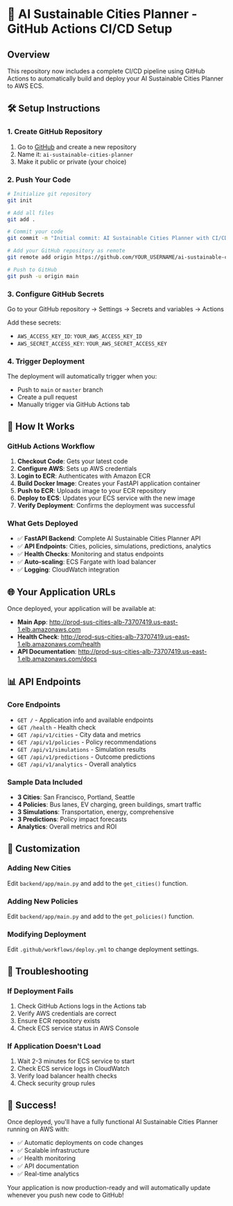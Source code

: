 # 🚀 AI Sustainable Cities Planner - GitHub Actions CI/CD Setup

## Overview
This repository now includes a complete CI/CD pipeline using GitHub Actions to automatically build and deploy your AI Sustainable Cities Planner to AWS ECS.

## 🛠️ Setup Instructions

### 1. Create GitHub Repository
1. Go to [GitHub](https://github.com) and create a new repository
2. Name it: `ai-sustainable-cities-planner`
3. Make it public or private (your choice)

### 2. Push Your Code
```bash
# Initialize git repository
git init

# Add all files
git add .

# Commit your code
git commit -m "Initial commit: AI Sustainable Cities Planner with CI/CD"

# Add your GitHub repository as remote
git remote add origin https://github.com/YOUR_USERNAME/ai-sustainable-cities-planner.git

# Push to GitHub
git push -u origin main
```

### 3. Configure GitHub Secrets
Go to your GitHub repository → Settings → Secrets and variables → Actions

Add these secrets:
- `AWS_ACCESS_KEY_ID`: `YOUR_AWS_ACCESS_KEY_ID`
- `AWS_SECRET_ACCESS_KEY`: `YOUR_AWS_SECRET_ACCESS_KEY`

### 4. Trigger Deployment
The deployment will automatically trigger when you:
- Push to `main` or `master` branch
- Create a pull request
- Manually trigger via GitHub Actions tab

## 🔄 How It Works

### GitHub Actions Workflow
1. **Checkout Code**: Gets your latest code
2. **Configure AWS**: Sets up AWS credentials
3. **Login to ECR**: Authenticates with Amazon ECR
4. **Build Docker Image**: Creates your FastAPI application container
5. **Push to ECR**: Uploads image to your ECR repository
6. **Deploy to ECS**: Updates your ECS service with the new image
7. **Verify Deployment**: Confirms the deployment was successful

### What Gets Deployed
- ✅ **FastAPI Backend**: Complete AI Sustainable Cities Planner API
- ✅ **API Endpoints**: Cities, policies, simulations, predictions, analytics
- ✅ **Health Checks**: Monitoring and status endpoints
- ✅ **Auto-scaling**: ECS Fargate with load balancer
- ✅ **Logging**: CloudWatch integration

## 🌐 Your Application URLs

Once deployed, your application will be available at:
- **Main App**: http://prod-sus-cities-alb-73707419.us-east-1.elb.amazonaws.com
- **Health Check**: http://prod-sus-cities-alb-73707419.us-east-1.elb.amazonaws.com/health
- **API Documentation**: http://prod-sus-cities-alb-73707419.us-east-1.elb.amazonaws.com/docs

## 📊 API Endpoints

### Core Endpoints
- `GET /` - Application info and available endpoints
- `GET /health` - Health check
- `GET /api/v1/cities` - City data and metrics
- `GET /api/v1/policies` - Policy recommendations
- `GET /api/v1/simulations` - Simulation results
- `GET /api/v1/predictions` - Outcome predictions
- `GET /api/v1/analytics` - Overall analytics

### Sample Data Included
- **3 Cities**: San Francisco, Portland, Seattle
- **4 Policies**: Bus lanes, EV charging, green buildings, smart traffic
- **3 Simulations**: Transportation, energy, comprehensive
- **3 Predictions**: Policy impact forecasts
- **Analytics**: Overall metrics and ROI

## 🔧 Customization

### Adding New Cities
Edit `backend/app/main.py` and add to the `get_cities()` function.

### Adding New Policies
Edit `backend/app/main.py` and add to the `get_policies()` function.

### Modifying Deployment
Edit `.github/workflows/deploy.yml` to change deployment settings.

## 🚨 Troubleshooting

### If Deployment Fails
1. Check GitHub Actions logs in the Actions tab
2. Verify AWS credentials are correct
3. Ensure ECR repository exists
4. Check ECS service status in AWS Console

### If Application Doesn't Load
1. Wait 2-3 minutes for ECS service to start
2. Check ECS service logs in CloudWatch
3. Verify load balancer health checks
4. Check security group rules

## 🎉 Success!

Once deployed, you'll have a fully functional AI Sustainable Cities Planner running on AWS with:
- ✅ Automatic deployments on code changes
- ✅ Scalable infrastructure
- ✅ Health monitoring
- ✅ API documentation
- ✅ Real-time analytics

Your application is now production-ready and will automatically update whenever you push new code to GitHub!
